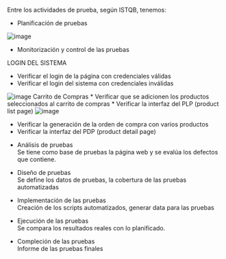 Entre los actividades de prueba, según ISTQB, tenemos:

- Planificación de pruebas

![image](https://github.com/user-attachments/assets/137515c2-9dde-4c64-942d-fe05908f9460)


- Monitorización y control de las pruebas

LOGIN DEL SISTEMA
   * Verificar el login de la página con credenciales válidas
   * Verificar el login del sistema con credenciales inválidas

![image](https://github.com/user-attachments/assets/ec81b1da-9565-4814-bf75-9c113f3a9922)
Carrito de Compras
    * Verificar que se adicionen los productos seleccionados al carrito de compras
    * Verificar la interfaz del PLP (product list page)
![image](https://github.com/user-attachments/assets/7b5ae3df-8673-4974-8e45-d589e587c407)
   * Verificar la generación de la orden de compra con varios productos 
   * Verificar la interfaz del PDP (product detail page)  

  
- Análisis de pruebas  
Se tiene como base de pruebas la página web y se evalúa los defectos que contiene.  

- Diseño de pruebas  
  Se define los datos de pruebas, la cobertura de las pruebas automatizadas  
- Implementación de las pruebas  
  Creación de los scripts automatizados, generar data para las pruebas  
  
- Ejecución de las pruebas  
  Se compara los resultados reales con lo planificado.  
  
- Compleción de las pruebas  
  Informe de las pruebas finales
